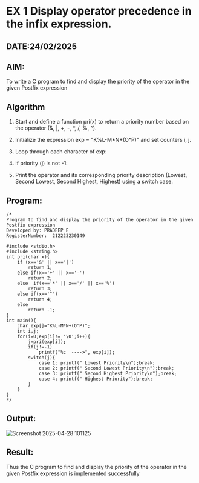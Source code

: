 # EX 1 Display operator precedence in the infix expression.
## DATE:24/02/2025
## AIM:
To write a C program to find and display the priority of the operator in the given Postfix expression

## Algorithm
1. Start and define a function pri(x) to return a priority number based on the operator (&, |, +, -, *, /, %, ^).

2. Initialize the expression exp = "K%L-M*N+(O^P)" and set counters i, j.

3. Loop through each character of exp:

4. If priority (j) is not -1:

5. Print the operator and its corresponding priority description (Lowest, Second Lowest, Second Highest, Highest) using a switch case. 

## Program:
```
/*
Program to find and display the priority of the operator in the given Postfix expression
Developed by: PRADEEP E
RegisterNumber:  212223230149

#include <stdio.h>
#include <string.h>
int pri(char x){
    if (x=='&' || x=='|')
        return 1;
    else if(x=='+' || x=='-')
        return 2;
    else  if(x=='*' || x=='/' || x=='%')
        return 3;
    else if(x=='^')
        return 4;
    else
        return -1;
}
int main(){
    char exp[]="K%L-M*N+(O^P)";
    int i,j;
    for(i=0;exp[i]!= '\0';i++){
        j=pri(exp[i]);
        if(j!=-1)
            printf("%c  ---->", exp[i]);
        switch(j){
            case 1: printf(" Lowest Priority\n");break;
            case 2: printf(" Second Lowest Priority\n");break;
            case 3: printf(" Second Highest Priority\n");break;
            case 4: printf(" Highest Priority");break;
        }
    }
}
*/
```

## Output:

![Screenshot 2025-04-28 101125](https://github.com/user-attachments/assets/f7fea4f9-6f4c-411e-97a1-188847d43a8a)


## Result:
Thus the C program to find and display the priority of the operator in the given Postfix expression is implemented successfully
